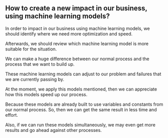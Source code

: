 ## How to create a new impact in our business, using machine learning models?

In order to impact in our business using machine learning models, we should identify where we need
more optimization and speed.

Afterwards, we should review which machine learning model is more suitable for the situation.

We can make a huge difference between our normal process and the process that we want to build up.

These machine learning models can adjust to our problem and failures that we are currently passing by.

At the moment, we apply this models mentioned, then we can appreciate how this models speed up
our process.

Because these models are already built to use variables and constants from our normal process. So, then we can get the same result in less time and effort.

Also, if we can run these models simultaneously, we may even get more results and go ahead against
other processes.
